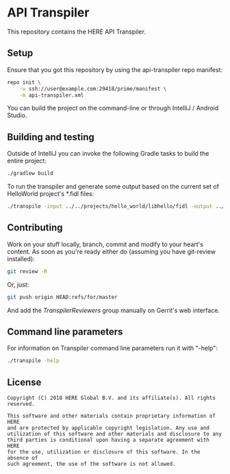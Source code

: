 # API Transpiler
This repository contains the HERE API Transpiler.

## Setup
Ensure that you got this repository by using the api-transpiler repo manifest:

```bash
repo init \
    -u ssh://user@example.com:29418/prime/manifest \
    -m api-transpiler.xml
```

You can build the project on the command-line or through IntelliJ /
Android Studio.

## Building and testing
Outside of IntelliJ you can invoke the following Gradle tasks to build
the entire project:

```bash
./gradlew build
```

To run the transpiler and generate some output based on the current set of
HelloWorld project's \*.fidl files:

```bash
./transpile -input ../../projects/hello_world/libhello/fidl -output ../generated -nostdout
```

## Contributing
Work on your stuff locally, branch, commit and modify to your heart's content.
As soon as you're ready either do (assuming you have git-review installed):

```bash
git review -R
```

Or, just:

```bash
git push origin HEAD:refs/for/master
```

And add the *TranspilerReviewers* group manually on Gerrit's web interface.

## Command line parameters
For information on Transpiler command line parameters run it with "-help":

```bash
./transpile -help
```

## License
    Copyright (C) 2018 HERE Global B.V. and its affiliate(s). All rights reserved.

    This software and other materials contain proprietary information of HERE
    and are protected by applicable copyright legislation. Any use and
    utilization of this software and other materials and disclosure to any
    third parties is conditional upon having a separate agreement with HERE
    for the use, utilization or disclosure of this software. In the absence of
    such agreement, the use of the software is not allowed.
